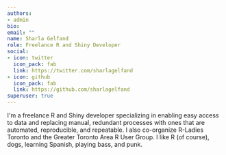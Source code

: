 ```yaml
---
authors:
- admin
bio:
email: ""
name: Sharla Gelfand
role: Freelance R and Shiny Developer
social:
- icon: twitter
  icon_pack: fab
  link: https://twitter.com/sharlagelfand
- icon: github
  icon_pack: fab
  link: https://github.com/sharlagelfand
superuser: true
---
```


I'm a freelance R and Shiny developer specializing in enabling easy access to data and replacing manual, redundant processes with ones that are automated, reproducible, and repeatable. I also co-organize R-Ladies Toronto and the Greater Toronto Area R User Group. I like R (of course), dogs, learning Spanish, playing bass, and punk.
